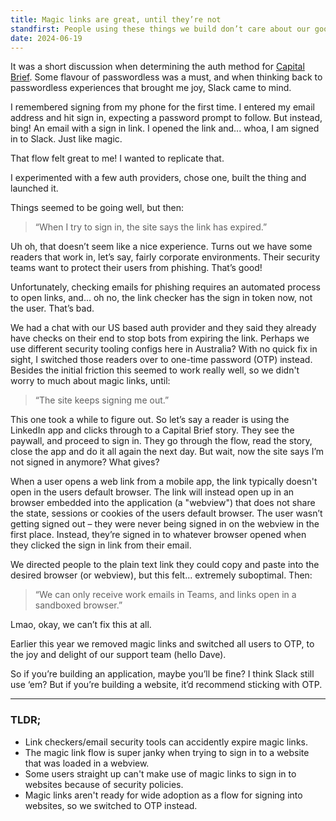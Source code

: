 ```yaml
---
title: Magic links are great, until they’re not
standfirst: People using these things we build don’t care about our good intentions, or how well the thing works for others. They just want the thing to work for them.
date: 2024-06-19
---
```


It was a short discussion when determining the auth method for [Capital Brief](https://www.capitalbrief.com/). Some flavour of passwordless was a must, and when thinking back to passwordless experiences that brought me joy, Slack came to mind.

I remembered signing from my phone for the first time. I entered my email address and hit sign in, expecting a password prompt to follow. But instead, bing! An email with a sign in link. I opened the link and... whoa, I am signed in to Slack. Just like magic.

That flow felt great to me! I wanted to replicate that.

I experimented with a few auth providers, chose one, built the thing and launched it.

Things seemed to be going well, but then:

> “When I try to sign in, the site says the link has expired.”

Uh oh, that doesn’t seem like a nice experience. Turns out we have some readers that work in, let’s say, fairly corporate environments. Their security teams want to protect their users from phishing. That’s good!

Unfortunately, checking emails for phishing requires an automated process to open links, and... oh no, the link checker has the sign in token now, not the user. That’s bad.

We had a chat with our US based auth provider and they said they already have checks on their end to stop bots from expiring the link. Perhaps we use different security tooling configs here in Australia? With no quick fix in sight, I switched those readers over to one-time password (OTP) instead. Besides the initial friction this seemed to work really well, so we didn't worry to much about magic links, until:

> “The site keeps signing me out.”

This one took a while to figure out. So let’s say a reader is using the LinkedIn app and clicks through to a Capital Brief story. They see the paywall, and proceed to sign in. They go through the flow, read the story, close the app and do it all again the next day. But wait, now the site says I’m not signed in anymore? What gives?

When a user opens a web link from a mobile app, the link typically doesn't open in the users default browser. The link will instead open up in an browser embedded into the application (a "webview") that does not share the state, sessions or cookies of the users default browser. The user wasn’t getting signed out – they were never being signed in on the webview in the first place. Instead, they’re signed in to whatever browser opened when they clicked the sign in link from their email.

We directed people to the plain text link they could copy and paste into the desired browser (or webview), but this felt... extremely suboptimal. Then:

> “We can only receive work emails in Teams, and links open in a sandboxed browser.”

Lmao, okay, we can’t fix this at all.

Earlier this year we removed magic links and switched all users to OTP, to the joy and delight of our support team (hello Dave).

So if you’re building an application, maybe you’ll be fine? I think Slack still use ‘em? But if you’re building a website, it’d recommend sticking with OTP.

---

### TLDR;

- Link checkers/email security tools can accidently expire magic links.
- The magic link flow is super janky when trying to sign in to a website that was loaded in a webview.
- Some users straight up can't make use of magic links to sign in to websites because of security policies.
- Magic links aren't ready for wide adoption as a flow for signing into websites, so we switched to OTP instead.
